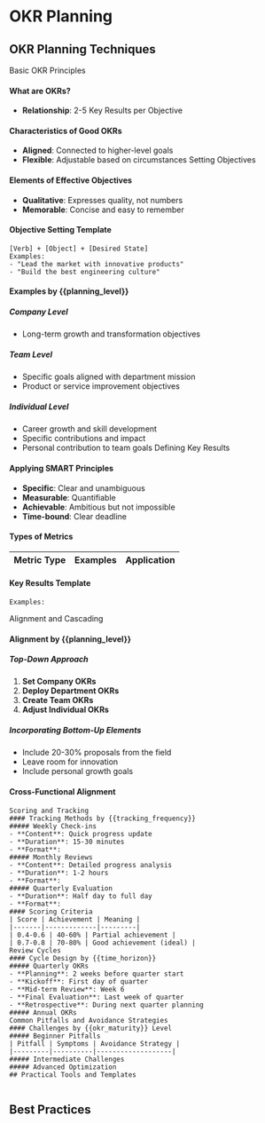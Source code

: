 # OKR Planning
## OKR Planning Techniques
Basic OKR Principles
#### What are OKRs?
- **Relationship**: 2-5 Key Results per Objective
#### Characteristics of Good OKRs
- **Aligned**: Connected to higher-level goals
- **Flexible**: Adjustable based on circumstances
Setting Objectives
#### Elements of Effective Objectives
- **Qualitative**: Expresses quality, not numbers
- **Memorable**: Concise and easy to remember
#### Objective Setting Template
```
[Verb] + [Object] + [Desired State]
Examples:
- "Lead the market with innovative products"
- "Build the best engineering culture"
```
#### Examples by {{planning_level}}
##### Company Level
- Long-term growth and transformation objectives
##### Team Level
- Specific goals aligned with department mission
- Product or service improvement objectives
##### Individual Level
- Career growth and skill development
- Specific contributions and impact
- Personal contribution to team goals
Defining Key Results
#### Applying SMART Principles
- **Specific**: Clear and unambiguous
- **Measurable**: Quantifiable
- **Achievable**: Ambitious but not impossible
- **Time-bound**: Clear deadline
#### Types of Metrics
| Metric Type | Examples | Application |
|------------|----------|-------------|
#### Key Results Template
```
Examples:
```
Alignment and Cascading
#### Alignment by {{planning_level}}
##### Top-Down Approach
1. **Set Company OKRs**
2. **Deploy Department OKRs**
3. **Create Team OKRs**
4. **Adjust Individual OKRs**
##### Incorporating Bottom-Up Elements
- Include 20-30% proposals from the field
- Leave room for innovation
- Include personal growth goals
#### Cross-Functional Alignment
```
Scoring and Tracking
#### Tracking Methods by {{tracking_frequency}}
##### Weekly Check-ins
- **Content**: Quick progress update
- **Duration**: 15-30 minutes
- **Format**: 
##### Monthly Reviews
- **Content**: Detailed progress analysis
- **Duration**: 1-2 hours
- **Format**:
##### Quarterly Evaluation
- **Duration**: Half day to full day
- **Format**:
#### Scoring Criteria
| Score | Achievement | Meaning |
|-------|-------------|---------|
| 0.4-0.6 | 40-60% | Partial achievement |
| 0.7-0.8 | 70-80% | Good achievement (ideal) |
Review Cycles
#### Cycle Design by {{time_horizon}}
##### Quarterly OKRs
- **Planning**: 2 weeks before quarter start
- **Kickoff**: First day of quarter
- **Mid-term Review**: Week 6
- **Final Evaluation**: Last week of quarter
- **Retrospective**: During next quarter planning
##### Annual OKRs
Common Pitfalls and Avoidance Strategies
#### Challenges by {{okr_maturity}} Level
##### Beginner Pitfalls
| Pitfall | Symptoms | Avoidance Strategy |
|---------|----------|-------------------|
##### Intermediate Challenges
##### Advanced Optimization
## Practical Tools and Templates
```
```
```
## Best Practices